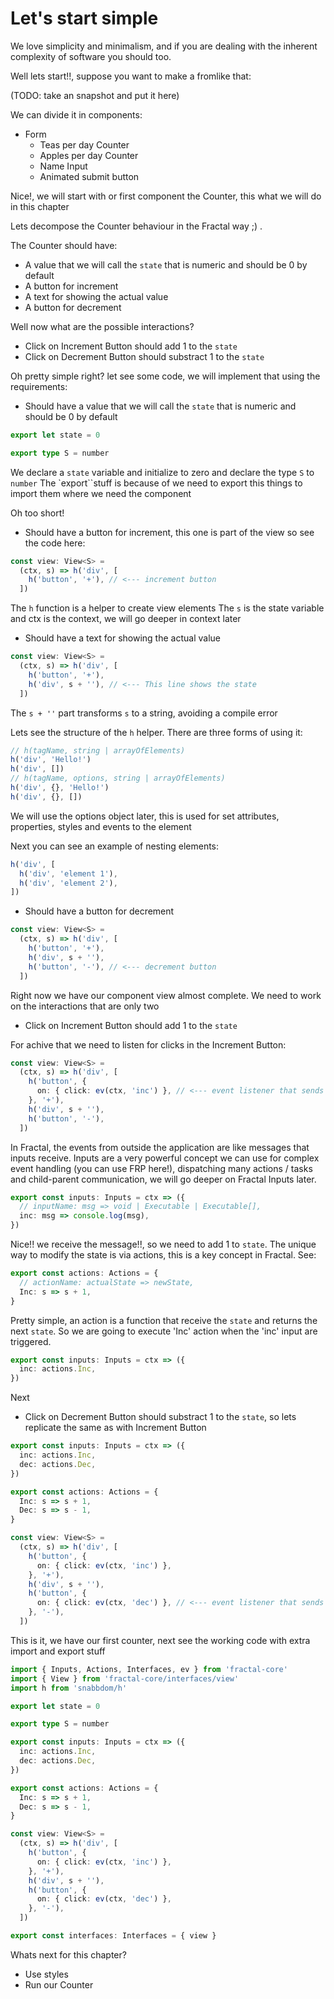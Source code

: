 # Let's start simple

We love simplicity and minimalism, and if you are dealing with the inherent complexity of software you should too.

Well lets start!!, suppose you want to make a fromlike that:

(TODO: take an snapshot and put it here)

We can divide it in components:

- Form
  - Teas per day Counter
  - Apples per day Counter
  - Name Input
  - Animated submit button

Nice!, we will start with or first component the Counter, this what we will do in this chapter

Lets decompose the Counter behaviour in the Fractal way ;) .

The Counter should have:

- A value that we will call the `state` that is numeric and should be 0 by default
- A button for increment
- A text for showing the actual value
- A button for decrement

Well now what are the possible interactions?

- Click on Increment Button should add 1 to the `state`
- Click on Decrement Button should substract 1 to the `state`

Oh pretty simple right? let see some code, we will implement that using the requirements:

- Should have a value that we will call the `state` that is numeric and should be 0 by default

```typescript
export let state = 0

export type S = number
```

We declare a `state` variable and initialize to zero and declare the type `S` to `number`
The `export``stuff is because of we need to export this things to import them where we need the component

Oh too short!

- Should have a button for increment, this one is part of the view so see the code here:

```typescript
const view: View<S> =
  (ctx, s) => h('div', [
    h('button', '+'), // <--- increment button
  ])
```

The `h` function is a helper to create view elements
The `s` is the state variable and ctx is the context, we will go deeper in context later

- Should have a text for showing the actual value

```typescript
const view: View<S> =
  (ctx, s) => h('div', [
    h('button', '+'),
    h('div', s + ''), // <--- This line shows the state
  ])
```

The `s + ''` part transforms `s` to a string, avoiding a compile error

Lets see the structure of the `h` helper. There are three forms of using it:

```typescript
// h(tagName, string | arrayOfElements)
h('div', 'Hello!')
h('div', [])
// h(tagName, options, string | arrayOfElements)
h('div', {}, 'Hello!')
h('div', {}, [])
```

We will use the options object later, this is used for set attributes, properties, styles and events to the element

Next you can see an example of nesting elements:

```typescript
h('div', [
  h('div', 'element 1'),
  h('div', 'element 2'),
])
```

- Should have a button for decrement


```typescript
const view: View<S> =
  (ctx, s) => h('div', [
    h('button', '+'),
    h('div', s + ''),
    h('button', '-'), // <--- decrement button
  ])
```

Right now we have our component view almost complete. We need to work on the interactions that are only two

- Click on Increment Button should add 1 to the `state`

For achive that we need to listen for clicks in the Increment Button:

```typescript
const view: View<S> =
  (ctx, s) => h('div', [
    h('button', {
      on: { click: ev(ctx, 'inc') }, // <--- event listener that sends a message to 'inc' input when click the button
    }, '+'),
    h('div', s + ''),
    h('button', '-'),
  ])
```

In Fractal, the events from outside the application are like messages that inputs receive. Inputs are a very powerful concept we can use for complex event handling (you can use FRP here!), dispatching many actions / tasks and child-parent communication, we will go deeper on Fractal Inputs later.

```typescript
export const inputs: Inputs = ctx => ({
  // inputName: msg => void | Executable | Executable[],
  inc: msg => console.log(msg),
})
```

Nice!! we receive the message!!, so we need to add 1 to `state`. The unique way to modify the state is via actions, this is a key concept in Fractal. See:

```typescript
export const actions: Actions = {
  // actionName: actualState => newState,
  Inc: s => s + 1,
}
```

Pretty simple, an action is a function that receive the `state` and returns the next `state`. So we are going to execute 'Inc' action when the 'inc' input are triggered.

```typescript
export const inputs: Inputs = ctx => ({
  inc: actions.Inc,
})
```

Next

- Click on Decrement Button should substract 1 to the `state`, so lets replicate the same as with Increment Button

```typescript
export const inputs: Inputs = ctx => ({
  inc: actions.Inc,
  dec: actions.Dec,
})

export const actions: Actions = {
  Inc: s => s + 1,
  Dec: s => s - 1,
}

const view: View<S> =
  (ctx, s) => h('div', [
    h('button', {
      on: { click: ev(ctx, 'inc') },
    }, '+'),
    h('div', s + ''),
    h('button', {
      on: { click: ev(ctx, 'dec') }, // <--- event listener that sends a message to 'dec' input when click the button
    }, '-'),
  ])
```

This is it, we have our first counter, next see the working code with extra import and export stuff

```typescript
import { Inputs, Actions, Interfaces, ev } from 'fractal-core'
import { View } from 'fractal-core/interfaces/view'
import h from 'snabbdom/h'

export let state = 0

export type S = number

export const inputs: Inputs = ctx => ({
  inc: actions.Inc,
  dec: actions.Dec,
})

export const actions: Actions = {
  Inc: s => s + 1,
  Dec: s => s - 1,
}

const view: View<S> =
  (ctx, s) => h('div', [
    h('button', {
      on: { click: ev(ctx, 'inc') },
    }, '+'),
    h('div', s + ''),
    h('button', {
      on: { click: ev(ctx, 'dec') },
    }, '-'),
  ])

export const interfaces: Interfaces = { view }
```

Whats next for this chapter?

- Use styles
- Run our Counter
